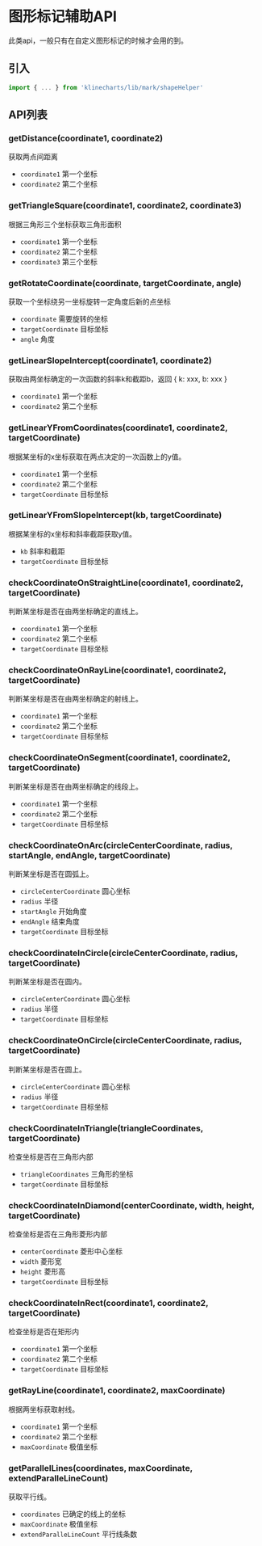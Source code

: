 # 图形标记辅助API

此类api，一般只有在自定义图形标记的时候才会用的到。


## 引入
```javascript
import { ... } from 'klinecharts/lib/mark/shapeHelper'
```


## API列表
### getDistance(coordinate1, coordinate2)
获取两点间距离
- `coordinate1` 第一个坐标
- `coordinate2` 第二个坐标


### getTriangleSquare(coordinate1, coordinate2, coordinate3)
根据三角形三个坐标获取三角形面积
- `coordinate1` 第一个坐标
- `coordinate2` 第二个坐标
- `coordinate3` 第三个坐标


### getRotateCoordinate(coordinate, targetCoordinate, angle)
获取一个坐标绕另一坐标旋转一定角度后新的点坐标
- `coordinate` 需要旋转的坐标
- `targetCoordinate` 目标坐标
- `angle` 角度


### getLinearSlopeIntercept(coordinate1, coordinate2)
获取由两坐标确定的一次函数的斜率k和截距b，返回 { k: xxx, b: xxx }
- `coordinate1` 第一个坐标
- `coordinate2` 第二个坐标


### getLinearYFromCoordinates(coordinate1, coordinate2, targetCoordinate)
根据某坐标的x坐标获取在两点决定的一次函数上的y值。
- `coordinate1` 第一个坐标
- `coordinate2` 第二个坐标
- `targetCoordinate` 目标坐标


### getLinearYFromSlopeIntercept(kb, targetCoordinate)
根据某坐标的x坐标和斜率截距获取y值。
- `kb` 斜率和截距
- `targetCoordinate` 目标坐标


### checkCoordinateOnStraightLine(coordinate1, coordinate2, targetCoordinate)
判断某坐标是否在由两坐标确定的直线上。
- `coordinate1` 第一个坐标
- `coordinate2` 第二个坐标
- `targetCoordinate` 目标坐标


### checkCoordinateOnRayLine(coordinate1, coordinate2, targetCoordinate)
判断某坐标是否在由两坐标确定的射线上。
- `coordinate1` 第一个坐标
- `coordinate2` 第二个坐标
- `targetCoordinate` 目标坐标


### checkCoordinateOnSegment(coordinate1, coordinate2, targetCoordinate)
判断某坐标是否在由两坐标确定的线段上。
- `coordinate1` 第一个坐标
- `coordinate2` 第二个坐标
- `targetCoordinate` 目标坐标


### checkCoordinateOnArc(circleCenterCoordinate, radius, startAngle, endAngle, targetCoordinate)
判断某坐标是否在圆弧上。
- `circleCenterCoordinate` 圆心坐标
- `radius` 半径
- `startAngle` 开始角度
- `endAngle` 结束角度
- `targetCoordinate` 目标坐标


### checkCoordinateInCircle(circleCenterCoordinate, radius, targetCoordinate)
判断某坐标是否在圆内。
- `circleCenterCoordinate` 圆心坐标
- `radius` 半径
- `targetCoordinate` 目标坐标


### checkCoordinateOnCircle(circleCenterCoordinate, radius, targetCoordinate)
判断某坐标是否在圆上。
- `circleCenterCoordinate` 圆心坐标
- `radius` 半径
- `targetCoordinate` 目标坐标


### checkCoordinateInTriangle(triangleCoordinates, targetCoordinate)
检查坐标是否在三角形内部
- `triangleCoordinates` 三角形的坐标
- `targetCoordinate` 目标坐标


### checkCoordinateInDiamond(centerCoordinate, width, height, targetCoordinate)
检查坐标是否在三角形菱形内部
- `centerCoordinate` 菱形中心坐标
- `width` 菱形宽
- `height` 菱形高
- `targetCoordinate` 目标坐标


### checkCoordinateInRect(coordinate1, coordinate2, targetCoordinate)
检查坐标是否在矩形内
- `coordinate1` 第一个坐标
- `coordinate2` 第二个坐标
- `targetCoordinate` 目标坐标


### getRayLine(coordinate1, coordinate2, maxCoordinate)
根据两坐标获取射线。
- `coordinate1` 第一个坐标
- `coordinate2` 第二个坐标
- `maxCoordinate` 极值坐标


### getParallelLines(coordinates, maxCoordinate, extendParalleLineCount)
获取平行线。
- `coordinates` 已确定的线上的坐标
- `maxCoordinate` 极值坐标
- `extendParalleLineCount` 平行线条数
